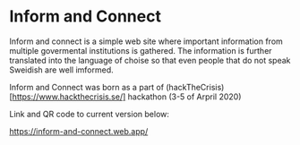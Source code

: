 # Inform and Connect

Inform and connect is a simple web site where important information from multiple govermental institutions is gathered. The information is further translated into the language of choise so that even people that do not speak Sweidish are well imformed.

Inform and Connect was born as a part of (hackTheCrisis)[https://www.hackthecrisis.se/] hackathon (3-5 of Arpril 2020)

Link and QR code to current version below:
 
https://inform-and-connect.web.app/
